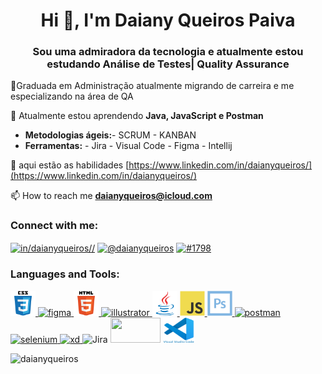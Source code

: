   <h1 align="center">Hi 👋, I'm Daiany Queiros Paiva</h1>
<h3 align="center">Sou uma admiradora da tecnologia e atualmente estou estudando Análise de Testes| Quality Assurance</h3>

💬Graduada em Administração atualmente migrando de carreira e me especializando na área de QA 

🌱 Atualmente estou aprendendo **Java, JavaScript e Postman**
- **Metodologias ágeis:**- SCRUM - KANBAN 
- **Ferramentas:** - Jira - Visual Code - Figma - Intellij


📄 aqui estão as habilidades [https://www.linkedin.com/in/daianyqueiros/](https://www.linkedin.com/in/daianyqueiros/)

📫 How to reach me **daianyqueiros@icloud.com**

 <h3 align="left">Connect with me:</h3>
<p align="left">
<a href="https://linkedin.com/in/in/daianyqueiros//" target="blank"><img align="center" src="https://raw.githubusercontent.com/rahuldkjain/github-profile-readme-generator/master/src/images/icons/Social/linked-in-alt.svg" alt="in/daianyqueiros//" height="30" width="40" /></a>
<a href="https://instagram.com/@daianyqueiros" target="blank"><img align="center" src="https://raw.githubusercontent.com/rahuldkjain/github-profile-readme-generator/master/src/images/icons/Social/instagram.svg" alt="@daianyqueiros" height="30" width="40" /></a>
<a href="https://discord.gg/#1798" target="blank"><img align="center" src="https://raw.githubusercontent.com/rahuldkjain/github-profile-readme-generator/master/src/images/icons/Social/discord.svg" alt="#1798" height="30" width="40" /></a>
</p>


<h3 align="left">Languages and Tools:</h3>
<p align="left"> <a href="https://www.w3schools.com/css/" target="_blank" rel="noreferrer"> <img src="https://raw.githubusercontent.com/devicons/devicon/master/icons/css3/css3-original-wordmark.svg" alt="css3" width="40" height="40"/> </a> <a href="https://www.figma.com/" target="_blank" rel="noreferrer"> <img src="https://www.vectorlogo.zone/logos/figma/figma-icon.svg" alt="figma" width="40" height="40"/> </a> <a href="https://www.w3.org/html/" target="_blank" rel="noreferrer"> <img src="https://raw.githubusercontent.com/devicons/devicon/master/icons/html5/html5-original-wordmark.svg" alt="html5" width="40" height="40"/> </a> <a href="https://www.adobe.com/in/products/illustrator.html" target="_blank" rel="noreferrer"> <img src="https://www.vectorlogo.zone/logos/adobe_illustrator/adobe_illustrator-icon.svg" alt="illustrator" width="40" height="40"/> </a> <a href="https://www.java.com" target="_blank" rel="noreferrer"> <img src="https://raw.githubusercontent.com/devicons/devicon/master/icons/java/java-original.svg" alt="java" width="40" height="40"/> </a> <a href="https://developer.mozilla.org/en-US/docs/Web/JavaScript" target="_blank" rel="noreferrer"> <img src="https://raw.githubusercontent.com/devicons/devicon/master/icons/javascript/javascript-original.svg" alt="javascript" width="40" height="40"/> </a> <a href="https://www.photoshop.com/en" target="_blank" rel="noreferrer"> <img src="https://raw.githubusercontent.com/devicons/devicon/master/icons/photoshop/photoshop-line.svg" alt="photoshop" width="40" height="40"/> </a> <a href="https://postman.com" target="_blank" rel="noreferrer"> <img src="https://www.vectorlogo.zone/logos/getpostman/getpostman-icon.svg" alt="postman" width="40" height="40"/> </a> <a href="https://www.selenium.dev" target="_blank" rel="noreferrer"> <img src="https://raw.githubusercontent.com/detain/svg-logos/780f25886640cef088af994181646db2f6b1a3f8/svg/selenium-logo.svg" alt="selenium" width="40" height="40"/> </a> <a href="https://www.adobe.com/products/xd.html" target="_blank" rel="noreferrer"> <img src="https://cdn.worldvectorlogo.com/logos/adobe-xd.svg" alt="xd" width="40" height="40"/> </a> <img src="https://img.shields.io/badge/Jira-0052CC?style=for-the-badge&logo=Jira&logoColor=white" alt="Jira" width="40" height="40"/> </a> <img src="https://img.shields.io/badge/IntelliJ_IDEA-000000.svg?style=for-the-badge&logo=intellij-idea&logoColor=white" alt"=Intellij" width="80" height="40"/> <img src="https://github.com/devicons/devicon/raw/v2.15.1/icons/vscode/vscode-original-wordmark.svg" height="40" width="52" alt="vscode logo" style="max-width: 100%;">
 
 
 

 
 
 
<p align="left"> <img src="https://komarev.com/ghpvc/?username=daianyqueiros&label=Profile%20views&color=0e75b6&style=flat" alt="daianyqueiros" /> </p> 
  
<!---
daianyqueiros/daianyqueiros is a ✨ special ✨ repository because its `README.md` (this file) appears on your GitHub profile.
You can click the Preview link to take a look at your changes.
--->
